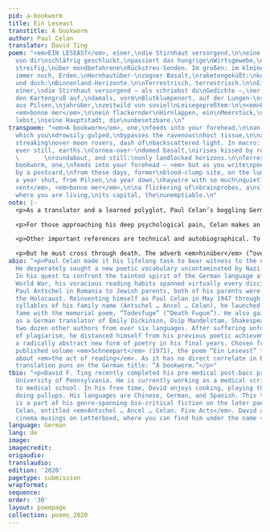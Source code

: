 ```yaml
---
pid: a-bookworm
title: Ein Leseast
transtitle: A bookworm
author: Paul Celan
translator: David Ting
poem: "<em>EIN LESEAST</em>, einer,\ndie Stirnhaut versorgend,\n\neine Lichtquelle,
  von dir\nschläfrig geschluckt,\npassiert das hungrige\nWirtsgewebe,\n\nSehhilfe,
  streifig,\nüber mondbefahrene\nRückstreu-Sonden. Im großen: im kleinen.\n\nErden,
  immer noch, Erden.\nHornhautüber-\nzogner Basalt,\nraketengeküßt:\nkosmisches \nUmlauf-Geschau,
  und doch:\nBinnenland-Horizonte.\n\nTerrestrisch, terrestrisch.\n\nEin Leseast,
  einer,\ndie Stirnhaut versorgend – als schriebst du\nGedichte –,\ner trifft auf
  den Kartengruß auf,\ndamals, vorm\nBlutklumpenort, auf der Lungen-\nschwelle, jahrhin,
  aus Pilsen,\njahrüber,\nzeitwild von soviel\nLeisegepreßtem:\n\n<em>Bon vent</em>,
  <em>bonne mer</em>,\n\nein flackernder\nHirnlappen, ein\nMeerstück,\nhißt, wo du
  lebst,\nseine Hauptstadt, die\nunbesetzbare.\n"
transpoem: "<em>A bookworm</em>, one,\nfeeds into your forehead,\n\nan illuminant,
  which you\ndrowsily gulped,\nbypasses the ravenous\nhost tissue,\n\na visual implant,
  streaking\nover moon rovers, dash of\nbackscattered light. In macro: in micro.\n\nEarths,
  ever still, earths.\nCornea-over-\ndomed basalt,\nirises kissed by rockets:\ncosmic
  \       \nroundabout, and still:\nonly landlocked horizons.\n\nTerrestrial … terrestrial.\n\nA
  bookworm, one,\nfeeds into your forehead — <em> but as you write\npoems</em> —\nstricken
  by a postcard,\nfrom those days, former\nblood-clump site, on the lungs’\nthreshold,
  a year shut, from Pilsen,\na year down,\nhaywire with so much\nquietly smothered:\n\n<em>Bon
  vent</em>, <em>bonne mer</em>,\n\na flickering of\nbrainprobes, a\nslice of sea,\nhoisted,
  where you are living,\nits capital, the\nunemptiable.\n"
note: |-
  <p>As a translator and a learned polyglot, Paul Celan’s boggling German title, “Ein Leseast,” combines two unlikely words: <em>Lese</em> + <em>Ast</em>. <em>Lese-</em>: related to reading. <em>Leser</em>: reader. <em>Lesen</em>: to read. <em>Lese</em>: selection; grape harvest. <em>Ast</em>: a branch, a bough; a branch of nerves in the brain. Together, these resonances evoke the way a text branches, grows into your mental space, although in English this portmanteau appears ungainly: “a reading-branch,” or “a reading-bough.” To pun on the idea of a <em>Leseast</em>, of consuming a poet who eats into you, I retitled this: “A bookworm.”</p>

  <p>For those approaching his deep psychological pain, Celan makes an astonishing confession. In 1967, he attempted suicide, stabbing his lung with a letter opener, narrowly missing his heart. His wound is a thick, three-worded <em>Blutklumpenort</em>, a “bloodclumpsite.” Yet, transforming German into English is a healing process: those words need not remain coagulated to keep their meaning. They separate — “blood-clump site” — in the same way a large, healing scab breaks into smaller pieces over time.</p>

  <p>Other important references are technical and autobiographical. To explore what one’s eyes truly “see” as one reads, Celan couples the motifs of <em>space travel</em> and <em>eye</em>. As the socket of the eye is an “orbit,” the reader’s eyes are where the cosmic journey occurs. Our irises, their pocks and craters under the cornea, become the basalt surface of the moon. To dwell in the act of reading, that mental in-between space, is to colonize it. But like programmed rovers, one’s attentiveness can become rote. A metaphor for the Holocaust is concealed here: the moon’s silent, ashen surface is the dwelling for a people whose bodies were turned to ash. As their diaspora did not jettison them beyond Earth’s gravity, they inhabit not the earth (T, Terrestrial), but are still earthly (t, terrestrial). Leaving this sterile lunar environment, Celan voyages inward, finding his people not by reading but through the act of writing, inspired by a postcard sent by the operator of a now silenced political radio station.</p>

  <p>But he must cross through death. The adverb <em>hinüber</em> (“over across”) is an idiom for both “to pass away” and “beyond repair.” Celan parts <em>hin</em> and <em>über</em>, joining them with <em>Jahr</em> (“year”), for <em>jahrhin</em> and <em>jahrüber</em>, to suggest the torturous duration that such crossing takes. I pair “year” with “shutdown.”</p>
abio: "<p>Paul Celan made it his lifelong task to bear witness to the unspeakable.
  He desperately sought a new poetic vocabulary uncontaminated by Nazi appropriation.
  In his quest to confront the tainted spirit of the German language after the Second
  World War, his voracious reading habits spanned virtually every discipline. Born
  Paul Antschel in Romania to Jewish parents, both of his parents were murdered during
  the Holocaust. Reinventing himself as Paul Celan in May 1947 through a play on the
  syllables of his family name (Antschel … Ancel … Celan), he launched to international
  fame with the memorial poem, “Todesfuge” (“Death Fugue”). He also gained renown
  as a German translator of Emily Dickinson, Osip Mandelstam, Shakespeare, and nearly
  two dozen other authors from over six languages. After suffering unfounded accusations
  of plagiarism, he distanced himself from his previous poetic achievements, refining
  a radically abstract new form of poetry in his final years. Chosen from the posthumously
  published volume <em>Schneepart</em> (1971), the poem “Ein Leseast” features a neologism
  about <em>the act of reading</em>. As it has no direct correlate in English, my
  translation puns on the German title: “A bookworm.”</p>"
tbio: "<p>David F. Ting recently completed his pre-medical post-bacc program at the
  University of Pennsylvania. He is currently working as a medical scribe and applying
  to medical school. In his free time, David enjoys cooking, playing the piano, and
  doing pullups. His languages are Chinese, German, and Spanish. This translation
  is a part of his genre-spanning bio-critical fiction on the later poetry of Paul
  Celan, entitled <em>Antschel … Ancel … Celan. Five Acts</em>. David also posts his
  cinema musings on Letterboxd, where you can find him under the name <em>Lichtzwang</em>.</p>"
language: German
lang: de
image: 
imagecredit: 
origaudio: 
translaudio: 
edition: '2020'
pagetype: submission
wrapformat: 
sequence: 
order: '30'
layout: poempage
collection: poems_2020
---
```

